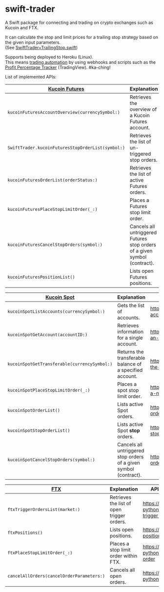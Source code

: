 # swift-trader
A Swift package for connecting and trading on crypto exchanges such as Kucoin and FTX.

It can calculate the stop and limit prices for a trailing stop strategy based on the given input parameters.  
(See [SwiftTrader+TrailingStop.swift](https://github.com/backslash-f/swift-trader/blob/main/Sources/SwiftTrader/SwiftTrader%2BTrailingStop.swift))

Supports being deployed to Heroku (Linux).  
This means [trading automation](https://youtu.be/gMRee2srpe8) by using webhooks and scripts such as the [Profit Percentage Tracker](https://www.tradingview.com/script/p6NBsV48-Profit-Percentage-Tracker/) (TradingView). #ka-ching!

List of implemented APIs:

[Kucoin Futures](https://github.com/backslash-f/swift-trader/blob/main/Sources/SwiftTrader/SwiftTrader%2BKucoinFutures.swift) | Explanation | API Documentation
--- | --- | ---
`kucoinFuturesAccountOverview(currencySymbol:)` | Retrieves the overview of a Kucoin Futures account. | https://docs.kucoin.com/futures/#account
`SwiftTrader.kucoinFuturesStopOrderList(symbol:)` | Retrieves the list of un-triggered stop orders. | https://docs.kucoin.com/futures/#get-untriggered-stop-order-list
`kucoinFuturesOrderList(orderStatus:)` | Retrieves the list of active Futures orders. | https://docs.kucoin.com/futures/#get-order-list
`kucoinFuturesPlaceStopLimitOrder(_:)` | Places a Futures stop limit order. | https://docs.kucoin.com/futures/#place-an-order
`kucoinFuturesCancelStopOrders(symbol:)` | Cancels all untriggered Futures stop orders of a given symbol (contract). | https://docs.kucoin.com/futures/#stop-order-mass-cancelation
`kucoinFuturesPositionList()` | Lists open Futures positions. | https://docs.kucoin.com/futures/#get-position-list

[Kucoin Spot](https://github.com/backslash-f/swift-trader/blob/main/Sources/SwiftTrader/SwiftTrader%2BKucoinSpot.swift) | Explanation | API Documentation
--- | --- | ---
`kucoinSpotListAccounts(currencySymbol:)` | Gets the list of accounts. | https://docs.kucoin.com/#list-accounts
`kucoinSpotGetAccount(accountID:)` | Retrieves information for a single account. | https://docs.kucoin.com/#get-an-account
`kucoinSpotGetTransferable(currencySymbol:)` | Returns the transferable balance of a specified account. | https://docs.kucoin.com/#get-the-transferable
`kucoinSpotPlaceStopLimitOrder(_:)` | Places a spot stop limit order. | https://docs.kucoin.com/#place-a-new-order
`kucoinSpotOrderList()` | Lists active Spot orders. | https://docs.kucoin.com/#list-orders
`kucoinSpotStopOrderList()` | Lists active Spot **stop** orders. | https://docs.kucoin.com/#list-stop-orders
`kucoinSpotCancelStopOrders(symbol:)` | Cancels all untriggered stop orders of a given symbol (contract). | https://docs.kucoin.com/#cancel-orders

[FTX](https://github.com/backslash-f/swift-trader/blob/main/Sources/SwiftTrader/SwiftTrader%2BFTX.swift) | Explanation | API Documentation
--- | --- | ---
`ftxTriggerOrdersList(market:)` | Retrieves the list of open trigger orders. | https://docs.ftx.com/?python#get-open-trigger-orders
`ftxPositions()` | Lists open positions. | https://docs.ftx.com/#get-positions
`ftxPlaceStopLimitOrder(_:)` | Places a stop limit order within FTX. | https://docs.ftx.com/?python#place-trigger-order
`cancelAllOrders(cancelOrderParameters:)` | Cancels all open orders. | https://docs.ftx.com/?python#cancel-all-orders

